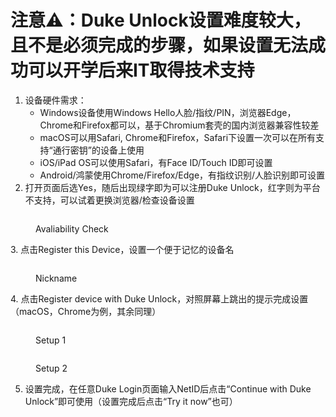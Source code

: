 # 注意⚠️：Duke Unlock设置难度较大，且不是必须完成的步骤，如果设置无法成功可以开学后来IT取得技术支持

1. 设备硬件需求：
    * Windows设备使用Windows Hello人脸/指纹/PIN，浏览器Edge，Chrome和Firefox都可以，基于Chromium套壳的国内浏览器兼容性较差
    * macOS可以用Safari, Chrome和Firefox，Safari下设置一次可以在所有支持“通行密钥”的设备上使用
    * iOS/iPad OS可以使用Safari，有Face ID/Touch ID即可设置
    * Android/鸿蒙使用Chrome/Firefox/Edge，有指纹识别/人脸识别即可设置
2. 打开页面后选Yes，随后出现绿字即为可以注册Duke Unlock，红字则为平台不支持，可以试着更换浏览器/检查设备设置&#x20;

<figure><img src="https://s1.ax1x.com/2023/07/18/pCTAfqe.jpg" alt=""><figcaption><p>Avaliability Check</p></figcaption></figure>
3.  点击Register this Device，设置一个便于记忆的设备名&#x20;

<figure><img src="https://s1.ax1x.com/2023/07/18/pCTAc26.jpg" alt=""><figcaption><p>Nickname</p></figcaption></figure>
4.  点击Register device with Duke Unlock，对照屏幕上跳出的提示完成设置（macOS，Chrome为例，其余同理） &#x20;

<figure><img src="https://s1.ax1x.com/2023/07/18/pCTA68x.jpg" alt=""><figcaption><p>Setup 1</p></figcaption></figure>

<figure><img src="https://s1.ax1x.com/2023/07/18/pCTARKO.jpg" alt=""><figcaption><p>Setup 2</p></figcaption></figure>

5. 设置完成，在任意Duke Login页面输入NetID后点击“Continue with Duke Unlock”即可使用（设置完成后点击“Try it now”也可）